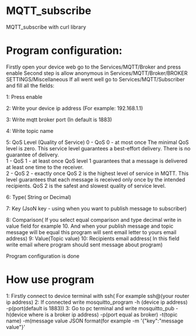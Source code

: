 # MQTT_subscribe
MQTT_subscribe with curl library


# Program configuration:
Firstly open your device web go to the Services/MQTT/Broker and press enable
Second step is allow anonymous in Services/MQTT/Broker/BROKER SETTINGS/Miscellaneous
If all went well go to Services/MQTT/Subscriber and fill all the fields:

  1: Press enable
	
  2: Write your device ip address (For example: 192.168.1.1)
	
  3: Write mqtt broker port (In default is 1883)
	
  4: Write topic name 
	
  5: QoS Level (Quality of Service)
	0 - QoS 0 - at most once
	The minimal QoS level is zero. This service level guarantees a best-effort delivery. There is no guarantee of delivery.		
			1 - QoS 1 - at least once
					QoS level 1 guarantees that a message is delivered at least one time to the receiver.		
			2 - QoS 2 - exactly once
					QoS 2 is the highest level of service in MQTT. This level guarantees that each message is received only once by the intended recipients. 
					QoS 2 is the safest and slowest quality of service level.
				
 6: Type( String or Decimal)
 
 7: Key (JsoN key - using when you want to publish message to subscriber)
 
 8: Comparison( If you select equal comparison and type decimal write in value field for example 10. And when your publish message and topic message will be equal
 this program will sent email letter to yours email address)
 9: Value(Topic value)
 10: Recipients email address( In this field write email where program should sent message about program) 
 
 Program configuration is done

# How use program
1: Firstly connect to device terminal with ssh( For example ssh@(your router ip address)
2: If connected write mosquitto_program -h (device ip address) -p(port(default is 1883))
3: Go to pc terminal and write mosquitto_pub -h(device where is a broker ip address) -p(port equal as broker) -t(topic name) -m(message value JSON format(for example -m '{"key":"message value"}'
